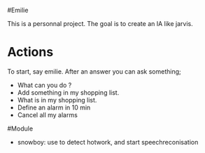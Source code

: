 
#Emilie

This is a personnal project.
The goal is to create an IA like jarvis.

# Actions
To start, say emilie. After an answer you can ask something;

 - What can you do ?
 - Add something in my shopping list.
 - What is in my shopping list.
 - Define an alarm in 10 min
 - Cancel all my alarms

#Module
 - snowboy: use to detect hotwork, and start speechreconisation
